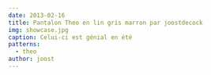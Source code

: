 ```yaml
---
date: 2013-02-16
title: Pantalon Theo en lin gris marron par joostdecock
img: showcase.jpg
caption: Celui-ci est génial en été
patterns:
  - theo
author: joost
---
```


